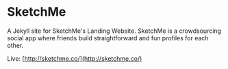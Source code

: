 SketchMe
========

A Jekyll site for SketchMe's Landing Website. SketchMe is a crowdsourcing social app where friends build straightforward and fun profiles for each other.

Live: [http://sketchme.co/](http://sketchme.co/)
